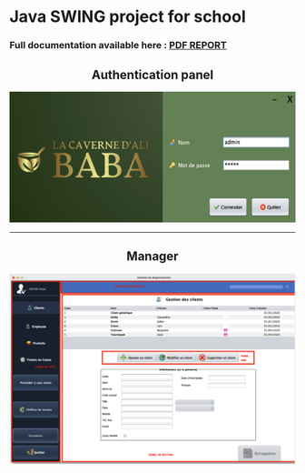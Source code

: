 # Java SWING project for school

### Full documentation available here : [PDF REPORT](report/REPORT.pdf)

<div align="center">

## Authentication panel
<img src="report/screenshots/auth-panel.png">
<hr>

## Manager
<img src="report/screenshots/main-window.png">

</div>